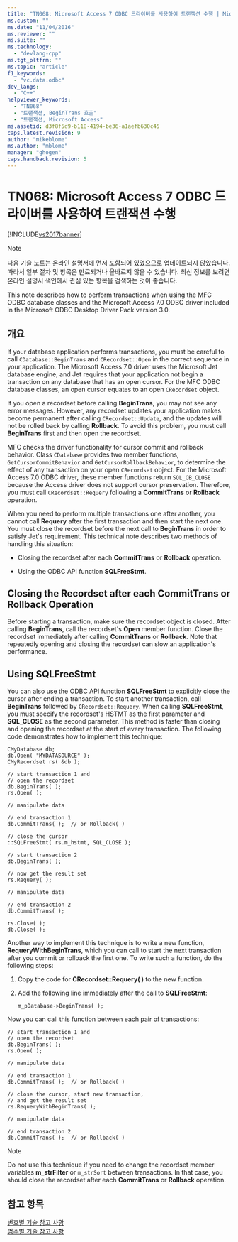 ```yaml
---
title: "TN068: Microsoft Access 7 ODBC 드라이버를 사용하여 트랜잭션 수행 | Microsoft Docs"
ms.custom: ""
ms.date: "11/04/2016"
ms.reviewer: ""
ms.suite: ""
ms.technology: 
  - "devlang-cpp"
ms.tgt_pltfrm: ""
ms.topic: "article"
f1_keywords: 
  - "vc.data.odbc"
dev_langs: 
  - "C++"
helpviewer_keywords: 
  - "TN068"
  - "트랜잭션, BeginTrans 호출"
  - "트랜잭션, Microsoft Access"
ms.assetid: d3f8f5d9-b118-4194-be36-a1aefb630c45
caps.latest.revision: 9
author: "mikeblome"
ms.author: "mblome"
manager: "ghogen"
caps.handback.revision: 5
---
```

# TN068: Microsoft Access 7 ODBC 드라이버를 사용하여 트랜잭션 수행
[!INCLUDE[vs2017banner](../assembler/inline/includes/vs2017banner.md)]

> [!NOTE]
>  다음 기술 노트는 온라인 설명서에 먼저 포함되어 있었으므로 업데이트되지 않았습니다.  따라서 일부 절차 및 항목은 만료되거나 올바르지 않을 수 있습니다.  최신 정보를 보려면 온라인 설명서 색인에서 관심 있는 항목을 검색하는 것이 좋습니다.  
  
 This note describes how to perform transactions when using the MFC ODBC database classes and the Microsoft Access 7.0 ODBC driver included in the Microsoft ODBC Desktop Driver Pack version 3.0.  
  
## 개요  
 If your database application performs transactions, you must be careful to call `CDatabase::BeginTrans` and `CRecordset::Open` in the correct sequence in your application.  The Microsoft Access 7.0 driver uses the Microsoft Jet database engine, and Jet requires that your application not begin a transaction on any database that has an open cursor.  For the MFC ODBC database classes, an open cursor equates to an open `CRecordset` object.  
  
 If you open a recordset before calling **BeginTrans**, you may not see any error messages.  However, any recordset updates your application makes become permanent after calling `CRecordset::Update`, and the updates will not be rolled back by calling **Rollback**.  To avoid this problem, you must call **BeginTrans** first and then open the recordset.  
  
 MFC checks the driver functionality for cursor commit and rollback behavior.  Class `CDatabase` provides two member functions, `GetCursorCommitBehavior` and `GetCursorRollbackBehavior`, to determine the effect of any transaction on your open `CRecordset` object.  For the Microsoft Access 7.0 ODBC driver, these member functions return `SQL_CB_CLOSE` because the Access driver does not support cursor preservation.  Therefore, you must call `CRecordset::Requery` following a **CommitTrans** or **Rollback** operation.  
  
 When you need to perform multiple transactions one after another, you cannot call **Requery** after the first transaction and then start the next one.  You must close the recordset before the next call to **BeginTrans** in order to satisfy Jet's requirement.  This technical note describes two methods of handling this situation:  
  
-   Closing the recordset after each **CommitTrans** or **Rollback** operation.  
  
-   Using the ODBC API function **SQLFreeStmt**.  
  
## Closing the Recordset after each CommitTrans or Rollback Operation  
 Before starting a transaction, make sure the recordset object is closed.  After calling **BeginTrans**, call the recordset's **Open** member function.  Close the recordset immediately after calling **CommitTrans** or **Rollback**.  Note that repeatedly opening and closing the recordset can slow an application's performance.  
  
## Using SQLFreeStmt  
 You can also use the ODBC API function **SQLFreeStmt** to explicitly close the cursor after ending a transaction.  To start another transaction, call **BeginTrans** followed by `CRecordset::Requery`.  When calling **SQLFreeStmt**, you must specify the recordset's HSTMT as the first parameter and **SQL\_CLOSE** as the second parameter.  This method is faster than closing and opening the recordset at the start of every transaction.  The following code demonstrates how to implement this technique:  
  
```  
CMyDatabase db;  
db.Open( "MYDATASOURCE" );  
CMyRecordset rs( &db );  
  
// start transaction 1 and   
// open the recordset  
db.BeginTrans( );  
rs.Open( );  
  
// manipulate data  
  
// end transaction 1  
db.CommitTrans( );  // or Rollback( )  
  
// close the cursor  
::SQLFreeStmt( rs.m_hstmt, SQL_CLOSE );  
  
// start transaction 2  
db.BeginTrans( );  
  
// now get the result set  
rs.Requery( );  
  
// manipulate data  
  
// end transaction 2  
db.CommitTrans( );  
  
rs.Close( );  
db.Close( );  
```  
  
 Another way to implement this technique is to write a new function, **RequeryWithBeginTrans**, which you can call to start the next transaction after you commit or rollback the first one.  To write such a function, do the following steps:  
  
1.  Copy the code for **CRecordset::Requery\( \)** to the new function.  
  
2.  Add the following line immediately after the call to **SQLFreeStmt**:  
  
     `m_pDatabase->BeginTrans( );`  
  
 Now you can call this function between each pair of transactions:  
  
```  
// start transaction 1 and   
// open the recordset  
db.BeginTrans( );  
rs.Open( );  
  
// manipulate data  
  
// end transaction 1  
db.CommitTrans( );  // or Rollback( )  
  
// close the cursor, start new transaction,  
// and get the result set  
rs.RequeryWithBeginTrans( );  
  
// manipulate data  
  
// end transaction 2  
db.CommitTrans( );  // or Rollback( )  
```  
  
> [!NOTE]
>  Do not use this technique if you need to change the recordset member variables **m\_strFilter** or `m_strSort` between transactions.  In that case, you should close the recordset after each **CommitTrans** or **Rollback** operation.  
  
## 참고 항목  
 [번호별 기술 참고 사항](../mfc/technical-notes-by-number.md)   
 [범주별 기술 참고 사항](../mfc/technical-notes-by-category.md)